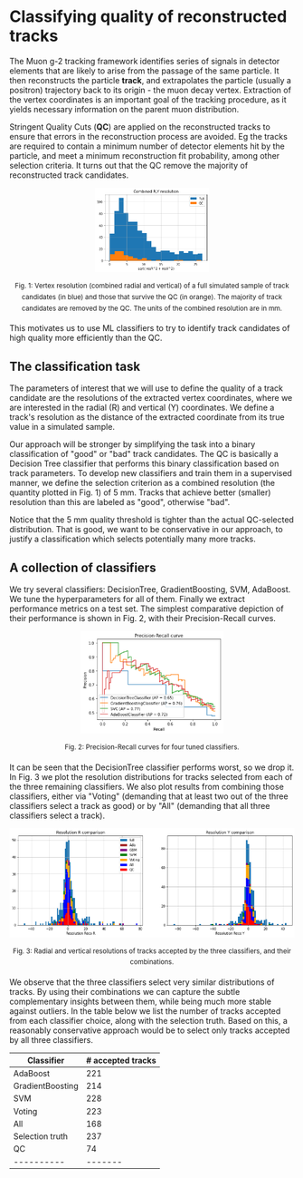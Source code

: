 # Classifying quality of reconstructed tracks

The Muon g-2 tracking framework identifies series of signals in detector elements that are likely to arise from the passage of the same particle. It then reconstructs the particle **track**, and extrapolates the particle (usually a positron) trajectory back to its origin - the muon decay vertex. Extraction of the vertex coordinates is an important goal of the tracking procedure, as it yields necessary information on the parent muon distribution.

Stringent Quality Cuts (**QC**) are applied on the reconstructed tracks to ensure that errors in the reconstruction process are avoided. Eg the tracks are required to contain a minimum number of detector elements hit by the particle, and meet a minimum reconstruction fit probability, among other selection criteria. It turns out that the QC remove the majority of reconstructed track candidates.

<p align = "center">
<img src="https://github.com/ManolisKar/ML_tracking/blob/main/track_quality/images/resolutions_QC.png?raw=true" alt="Trulli" style="width:40%">
</p>
<p align = "center">
<sup>
Fig. 1: Vertex resolution (combined radial and vertical) of a full simulated sample of track candidates (in blue) and those that survive the QC (in orange). The majority of track candidates are removed by the QC. The units of the combined resolution are in mm. 
</sup>
</p>


This motivates us to use ML classifiers to try to identify track candidates of high quality more efficiently than the QC.


## The classification task 

The parameters of interest that we will use to define the quality of a track candidate are the resolutions of the extracted vertex coordinates, where we are interested in the radial (R) and vertical (Y) coordinates. 
We define a track's resolution as the distance of the extracted coordinate from its true value in a simulated sample. 

Our approach will be stronger by simplifying the task into a binary classification of "good" or "bad" track candidates. 
The QC is basically a Decision Tree classifier that performs this binary classification based on track parameters. 
To develop new classifiers and train them in a supervised manner, we define the selection criterion as a combined resolution (the quantity plotted in Fig. 1) of 5 mm. Tracks that achieve better (smaller) resolution than this are labeled as "good", otherwise "bad".

Notice that the 5 mm quality threshold is tighter than the actual QC-selected distribution. 
That is good, we want to be conservative in our approach, to justify a classification which selects potentially many more tracks. 


## A collection of classifiers

We try several classifiers: DecisionTree, GradientBoosting, SVM, AdaBoost. We tune the hyperparameters for all of them. 
Finally we extract performance metrics on a test set. The simplest comparative depiction of their performance is shown in Fig. 2, with their Precision-Recall curves. 


<p align = "center">
<img src="https://github.com/ManolisKar/ML_tracking/blob/main/track_quality/images/precision_recall.png?raw=true" alt="Trulli" style="width:50%">
</p>
<p align = "center">
<sup>
Fig. 2: Precision-Recall curves for four tuned classifiers.
</sup>
</p>

It can be seen that the DecisionTree classifier performs worst, so we drop it. 
In Fig. 3 we plot the resolution distributions for tracks selected from each of the three remaining classifiers. 
We also plot results from combining those classifiers, either via "Voting" (demanding that at least two out of the three classifiers select a track as good) or by "All" (demanding that all three classifiers select a track).


<p align = "center">
<img src="https://github.com/ManolisKar/ML_tracking/blob/main/track_quality/images/resolution_classifiers.png?raw=true" alt="Trulli" style="width:100%">
</p>
<p align = "center">
<sup>
Fig. 3: Radial and vertical resolutions of tracks accepted by the three classifiers, and their combinations.
</sup>
</p>


We observe that the three classifiers select very similar distributions of tracks. By using their combinations we can capture the subtle complementary insights between them, while being much more stable against outliers. 
In the table below we list the number of tracks accepted from each classifier choice, along with the selection truth. 
Based on this, a reasonably conservative approach would be to select only tracks accepted by all three classifiers. 


| Classifier  |  # accepted tracks | 
| ----------  | ------- |
| AdaBoost    | 221 |
| GradientBoosting| 214 | 
| SVM | 228 | 
| Voting | 223 |
| All | 168 |
| Selection truth | 237 |
| QC | 74 |
| ----------  | ------- |


